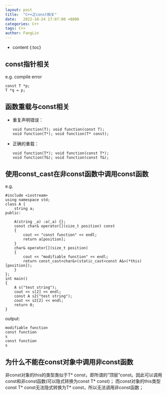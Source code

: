 ```yaml
---
layout: post
title:  "C++之const相关"
date:   2022-10-24 17:07:00 +0800
categories: C++
tags: C++
author: FangLin
---
```


* content
{:toc}

## const指针相关
  e.g. compile error
  ```
  const T *p;
  T *q = p;
  ```

## 函数重载与const相关
  + 重复声明错误：
    ```
    void function(T); void function(const T);
    void function(T*); void function(T* const);
    ```
  + 正确的重载：
    ```
    void function(T*); void function(const T*);
    void function(T&); void function(const T&);
    ```


## 使用const_cast在非const函数中调用const函数
  e.g.
  ```
  #include <iostream>
  using namespace std;
  class A {
      string a;
  public:

      A(string _a) :a(_a) {};
      const char& operator[](size_t position) const
      {
          cout << "const function" << endl;
          return a[position];
      }
      char& operator[](size_t position)
      {
          cout << "modifiable function" << endl;
          return const_cast<char&>(static_cast<const A&>(*this)[position]);
      }
  };
  int main()
  {
      A s("test string");
      cout << s[2] << endl;
      const A s2("test string");
      cout << s2[2] << endl;
      return 0;
  }
  ```
  output:
  ```
  modifiable function
  const function
  s
  const function
  s
  ```

## 为什么不能在const对象中调用非const函数
  非const对象的this的类型类似于T* const，即所谓的“顶层”const。因此可以调用const和非const函数(可以隐式转换为const T* const)；
  而const对象的this类型const T* const无法隐式转换为T* const，所以无法调用非const函数；
